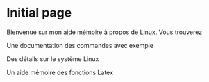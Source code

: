 # Initial page

Bienvenue sur mon aide mémoire à propos de Linux. Vous trouverez

Une documentation des commandes avec exemple

Des détails sur le système Linux

Un aide mémoire des fonctions Latex

